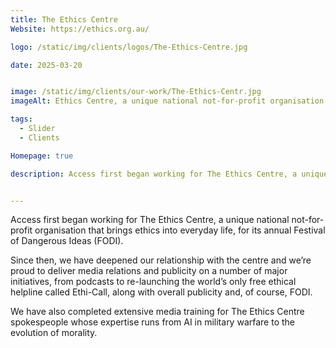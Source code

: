 ```yaml
---
title: The Ethics Centre
Website: https://ethics.org.au/

logo: /static/img/clients/logos/The-Ethics-Centre.jpg

date: 2025-03-20


image: /static/img/clients/our-work/The-Ethics-Centr.jpg
imageAlt: Ethics Centre, a unique national not-for-profit organisation.

tags:
  - Slider
  - Clients

Homepage: true

description: Access first began working for The Ethics Centre, a unique national not-for-profit organisation that brings ethics into everyday life, for its annual Festival of Dangerous Ideas (FODI).


---
```


Access first began working for The Ethics Centre, a unique national not-for-profit organisation that brings ethics into everyday life, for its annual Festival of Dangerous Ideas (FODI).

Since then, we have deepened our relationship with the centre and we’re proud to deliver media relations and publicity on a number of major initiatives, from podcasts to re-launching the world’s only free ethical helpline called Ethi-Call, along with overall publicity and, of course, FODI.

We have also completed extensive media training for The Ethics Centre spokespeople whose expertise runs from AI in military warfare to the evolution of morality.

